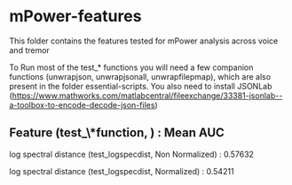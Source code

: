 # mPower-features

This folder contains the features tested for mPower analysis across voice and tremor

To Run most of the test_* functions you will need a few companion functions (unwrapjson, unwrapjsonall, unwrapfilepmap), which are also present in the folder essential-scripts. You also need to install JSONLab (https://www.mathworks.com/matlabcentral/fileexchange/33381-jsonlab--a-toolbox-to-encode-decode-json-files)


<h2>Feature (test_\*function, ) : Mean AUC</h2>

log spectral distance (test_logspecdist, Non Normalized) : 0.57632

log spectral distance (test_logspecdist, Normalized) : 0.54211


